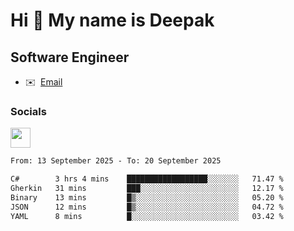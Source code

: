 Hi 👋 My name is Deepak
=======================

Software Engineer
-----------------
* ✉️  [Email](mailto:kumar.neu19@gmail.com)


### Socials

<p align="left"><a href="https://www.linkedin.com/in/deepak94kumar" target="_blank" rel="noreferrer"><img src="https://raw.githubusercontent.com/danielcranney/readme-generator/main/public/icons/socials/linkedin.svg" width="32" height="32" /></a></p>

<!--START_SECTION:waka-->

```txt
From: 13 September 2025 - To: 20 September 2025

C#        3 hrs 4 mins    ██████████████████░░░░░░░   71.47 %
Gherkin   31 mins         ███░░░░░░░░░░░░░░░░░░░░░░   12.17 %
Binary    13 mins         █▒░░░░░░░░░░░░░░░░░░░░░░░   05.20 %
JSON      12 mins         █▒░░░░░░░░░░░░░░░░░░░░░░░   04.72 %
YAML      8 mins          █░░░░░░░░░░░░░░░░░░░░░░░░   03.42 %
```

<!--END_SECTION:waka-->
